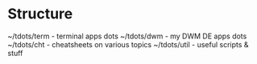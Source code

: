 # Structure
~/tdots/term - terminal apps dots
~/tdots/dwm  - my DWM DE apps dots
~/tdots/cht  - cheatsheets on various topics
~/tdots/util - useful scripts & stuff
